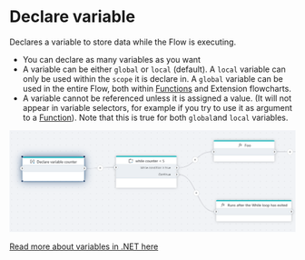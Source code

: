 # Declare variable

Declares a variable to store data while the Flow is executing.

- You can declare as many variables as you want
- A variable can be either `global` or `local` (default). A `local` variable can only be used within the `scope` it is declare in. A `global` variable can be used in the entire Flow, both within [Functions](function.md) and Extension flowcharts.
- A variable cannot be referenced unless it is assigned a value. (It will not appear in variable selectors, for example if you try to use it as argument to a [Function](function.md)). Note that this is true for both `global`and `local` variables.


![image](../../../../images/flow/declare-variable.png)

[Read more about variables in .NET here](https://learn.microsoft.com/en-us/dotnet/csharp/language-reference/language-specification/variables)


